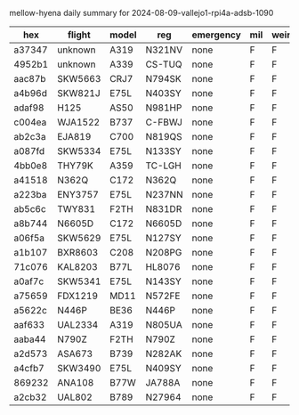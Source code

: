 mellow-hyena daily summary for 2024-08-09-vallejo1-rpi4a-adsb-1090

|hex|flight|model|reg|emergency|mil|weirdo|
|--|--|--|--|--|--|--|
|a37347|unknown|A319|N321NV|none|F|F|
|4952b1|unknown|A339|CS-TUQ|none|F|F|
|aac87b|SKW5663|CRJ7|N794SK|none|F|F|
|a4b96d|SKW821J|E75L|N403SY|none|F|F|
|adaf98|H125|AS50|N981HP|none|F|F|
|c004ea|WJA1522|B737|C-FBWJ|none|F|F|
|ab2c3a|EJA819|C700|N819QS|none|F|F|
|a087fd|SKW5334|E75L|N133SY|none|F|F|
|4bb0e8|THY79K|A359|TC-LGH|none|F|F|
|a41518|N362Q|C172|N362Q|none|F|F|
|a223ba|ENY3757|E75L|N237NN|none|F|F|
|ab5c6c|TWY831|F2TH|N831DR|none|F|F|
|a8b744|N6605D|C172|N6605D|none|F|F|
|a06f5a|SKW5629|E75L|N127SY|none|F|F|
|a1b107|BXR8603|C208|N208PG|none|F|F|
|71c076|KAL8203|B77L|HL8076|none|F|F|
|a0af7c|SKW5341|E75L|N143SY|none|F|F|
|a75659|FDX1219|MD11|N572FE|none|F|F|
|a5622c|N446P|BE36|N446P|none|F|F|
|aaf633|UAL2334|A319|N805UA|none|F|F|
|aaba44|N790Z|F2TH|N790Z|none|F|F|
|a2d573|ASA673|B739|N282AK|none|F|F|
|a4cfb7|SKW3490|E75L|N409SY|none|F|F|
|869232|ANA108|B77W|JA788A|none|F|F|
|a2cb32|UAL802|B789|N27964|none|F|F|
